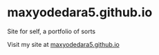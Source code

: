 # maxyodedara5.github.io
Site for self, a portfolio of sorts

Visit my site at [maxyodedara5.github.io](https://maxyodedara5.github.io/)
